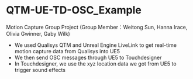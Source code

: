 # QTM-UE-TD-OSC_Example
Motion Capture Group Project 
(Group Member：Weitong Sun, Hanna Irace, Olivia Gwinner, Gaby Wilk)
- We used Qualisys QTM and Unreal Engine LiveLink to get real-time motion capture data from Qualisys into UE5
- We then send OSC messages through UE5 to Touchdesigner
- In Touchdesigner, we use the xyz location data we got from UE5 to trigger sound effects
